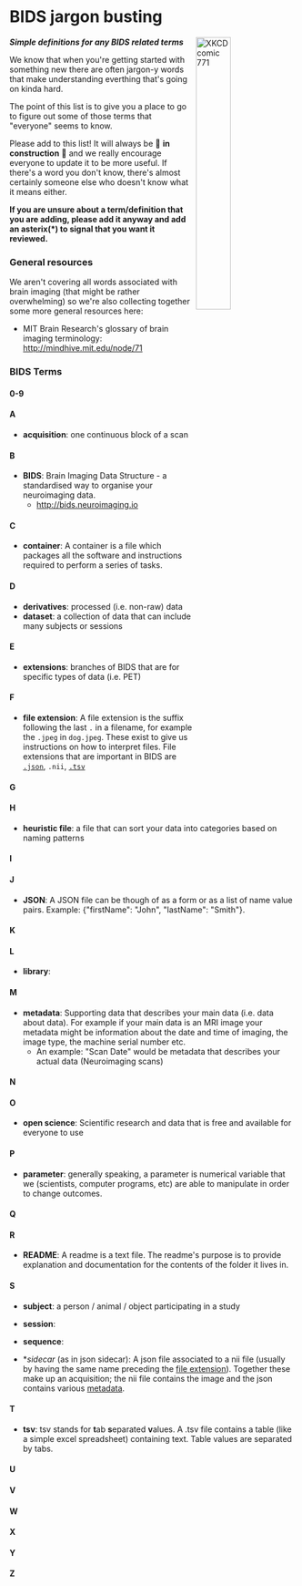 # BIDS jargon busting

<img align="right" width="35%" src="https://imgs.xkcd.com/comics/period_speech.png" alt="XKCD comic 771"/>

***Simple definitions for any BIDS related terms***

We know that when you're getting started with something new there are often jargon-y words that make understanding everthing that's going on kinda hard.

The point of this list is to give you a place to go to figure out some of those terms that "everyone" seems to know.

Please add to this list! It will always be :construction: **in construction** :construction: and we really encourage everyone to update it to be more useful. If there's a word you don't know, there's almost certainly someone else who doesn't know what it means either.

**If you are unsure about a term/definition that you are adding, please add it anyway and add an asterix(*) to signal that you want it reviewed.**

### General resources

We aren't covering all words associated with brain imaging (that might be rather overwhelming) so we're also collecting together some more general resources here:

* MIT Brain Research's glossary of brain imaging terminology: http://mindhive.mit.edu/node/71

### BIDS Terms

#### 0-9

#### A
* **acquisition**: one continuous block of a scan

#### B
* **BIDS**: Brain Imaging Data Structure - a standardised way to organise your neuroimaging data.
  * http://bids.neuroimaging.io

#### C
* **container**: A container is a file which packages all the software and instructions required to perform a series of tasks. 

#### D
* **derivatives**: processed (i.e. non-raw) data
* **dataset**: a collection of data that can include many subjects or sessions

#### E
* **extensions**: branches of BIDS that are for specific types of data (i.e. PET)

#### F
* **file extension**: A file extension is the suffix following the last `.` in a filename, for example the `.jpeg` in `dog.jpeg`. These exist to give us instructions on how to interpret files. File extensions that are important in BIDS are [`.json`](#j), `.nii`, [`.tsv`](#t)

#### G

#### H
* **heuristic file**: a file that can sort your data into categories based on naming patterns

#### I

#### J
* **JSON**: A JSON file can be though of as a form or as a list of name value pairs. Example: {"firstName": "John", "lastName": "Smith"}.

#### K

#### L
* **library**: 

#### M
* **metadata**: Supporting data that describes your main data (i.e. data about data). For example if your main data is an MRI image your metadata might be information about the date and time of imaging, the image type, the machine serial number etc.
  * An example: "Scan Date" would be metadata that describes your actual data (Neuroimaging scans) 

#### N

#### O
* **open science**: Scientific research and data that is free and available for everyone to use

#### P
* **parameter**: generally speaking, a parameter is numerical variable that we (scientists, computer programs, etc) are able to manipulate in order to change outcomes.

#### Q

#### R
* **README**: A readme is a text file. The readme's purpose is to provide explanation and documentation for the contents of the folder it lives in.

#### S
* **subject**: a person / animal / object participating in a study

* **session**: 

* **sequence**: 

* **sidecar* (as in json sidecar): A json file associated to a nii file (usually by having the same name preceding the [file extension](#f)). Together these make up an acquisition; the nii file contains the image and the json contains various [metadata](#m).

#### T
* **tsv**: tsv stands for **t**ab **s**eparated **v**alues. A .tsv file contains a table (like a simple excel spreadsheet) containing text. Table values are separated by tabs.

#### U

#### V


#### W

#### X

#### Y

#### Z
